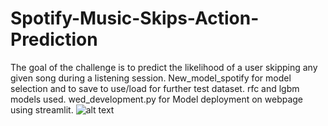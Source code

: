 # Spotify-Music-Skips-Action-Prediction
The goal of the challenge is to predict the likelihood of a user skipping any given song during a listening session.
New_model_spotify for model selection and to save to use/load for further test dataset. rfc and lgbm models used.
wed_development.py for Model deployment on webpage using streamlit.
![alt text](https://github.com/Nikhildhabu/Spotify-Music-Skips-Action-Prediction/blob/Capture.png?raw=true)


